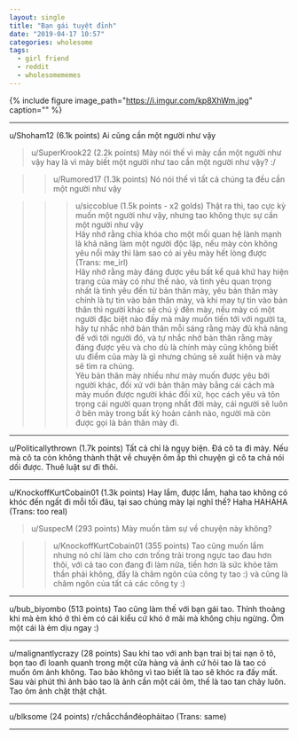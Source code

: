 ```yaml
---
layout: single
title: "Bạn gái tuyệt đỉnh"
date: "2019-04-17 10:57"
categories: wholesome
tags:
  - girl friend
  - reddit
  - wholesomememes
---
```


{% include figure image_path="https://i.imgur.com/kp8XhWm.jpg" caption="" %}

____________________

u/Shoham12 (6.1k points)
Ai cũng cần một người như vậy

>u/SuperKrook22 (2.2k points)
Mày nói thế vì mày cần một người như vậy hay là vì mày biết một người như tao cần một người như vậy? :/

>>u/Rumored17 (1.3k points)
Nó nói thế vì tất cả chúng ta đều cần một người như vậy

>>>u/siccoblue (1.5k points - x2 golds)
Thật ra thì, tao cực kỳ muốn một người như vậy, nhưng tao không thực sự cần một người như vậy<br>
Hãy nhớ rằng chìa khóa cho một mối quan hệ lành mạnh là khả năng làm một người độc lập, nếu mày còn không yêu nổi mày thì làm sao có ai yêu mày hết lòng được (Trans: me_irl)<br>
Hãy nhớ rằng mày đáng được yêu bất kể quá khứ hay hiện trạng của mày có như thế nào, và tình yêu quan trọng nhất là tình yêu đến từ bản thân mày, yêu bản thân mày chính là tự tin vào bản thân mày, và khi may tự tin vào bản thân thì người khác sẽ chú ý đến mày, nếu mày có một người đặc biệt nào đấy mà mày muốn tiến tới với người ta, hãy tự nhắc nhở bản thân mỗi sáng rằng mày đủ khả năng để với tới người đó, và tự nhắc nhở bản thân rằng mày đáng được yêu và cho dù là chính mày cũng không biết ưu điểm của mày là gì nhưng chúng sẽ xuất hiện và mày sẽ tìm ra chúng.<br>
Yêu bản thân mày nhiều như mày muốn được yêu bởi người khác, đối xử với bản thân mày bằng cái cách mà mày muốn được người khác đối xử, học cách yêu và tôn trọng cái người quan trọng nhất đời mày, cái người sẽ luôn ở bên mày trong bất kỳ hoàn cảnh nào, người mà còn được gọi là bản thân mày đi.

____________________

u/Politicallythrown (1.7k points)
Tất cả chỉ là ngụy biện. Đá cô ta đi mày. Nếu mà cô ta còn không thành thật về chuyện ôm ấp thì chuyện gì cô ta chả nói dối được. Thuê luật sư đi thôi.

____________________

u/KnockoffKurtCobain01 (1.3k points)
Hay lắm, được lắm, haha tao không có khóc đến ngất đi mỗi tối đâu, tại sao chúng mày lại nghĩ thế? Haha HAHAHA (Trans: too real)

>u/SuspecM (293 points)
Mày muốn tâm sự về chuyện này không?

>>u/KnockoffKurtCobain01 (355 points)
Tao cũng muốn lắm nhưng nó chỉ làm cho cơn trống trải trong ngực tao đau hơn thôi, với cả tao con đang đi làm nữa, tiền hơn là sức khỏe tâm thần phải không, đấy là châm ngôn của công ty tao :) và cũng là châm ngôn của tất cả các công ty :)

____________________

u/bub_biyombo (513 points)
Tao cũng làm thế với bạn gái tao. Thỉnh thoảng khi mà ẻm khó ở thì ẻm có cái kiểu cứ khó ở mãi mà không chịu ngừng. Ôm một cái là ẻm dịu ngay :)

____________________

u/malignantlycrazy (28 points)
Sau khi tao với anh bạn trai bị tai nạn ô tô, bọn tao đi loanh quanh trong một cửa hàng và ảnh cứ hỏi tao là tao có muốn ôm ảnh không. Tao bảo không vì tao biết là tao sẽ khóc ra đấy mất. Sau vài phút thì ảnh bảo tao là ảnh cần một cái ôm, thế là tao tan chảy luôn. Tao ôm ảnh chặt thật chặt.

____________________

u/blksome (24 points)
r/chắcchắnđéophảitao (Trans: same)

____________________
